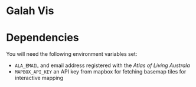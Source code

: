 # Galah Vis

# Dependencies

You will need the following environment variables set:
  - `ALA_EMAIL` and email address registered with the _Atlas of Living Australa_
  - `MAPBOX_API_KEY` an API key from mapbox for fetching basemap tiles for interactive mapping
